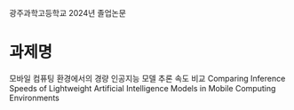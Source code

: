 광주과학고등학교 2024년 졸업논문

# 과제명

모바일 컴퓨팅 환경에서의 경량 인공지능 모델 추론 속도 비교
Comparing Inference Speeds of Lightweight Artificial Intelligence Models in Mobile Computing Environments

